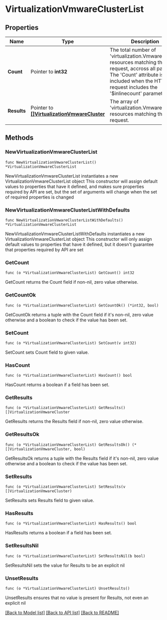 # VirtualizationVmwareClusterList

## Properties

Name | Type | Description | Notes
------------ | ------------- | ------------- | -------------
**Count** | Pointer to **int32** | The total number of &#39;virtualization.VmwareCluster&#39; resources matching the request, accross all pages. The &#39;Count&#39; attribute is included when the HTTP GET request includes the &#39;$inlinecount&#39; parameter. | [optional] 
**Results** | Pointer to [**[]VirtualizationVmwareCluster**](VirtualizationVmwareCluster.md) | The array of &#39;virtualization.VmwareCluster&#39; resources matching the request. | [optional] 

## Methods

### NewVirtualizationVmwareClusterList

`func NewVirtualizationVmwareClusterList() *VirtualizationVmwareClusterList`

NewVirtualizationVmwareClusterList instantiates a new VirtualizationVmwareClusterList object
This constructor will assign default values to properties that have it defined,
and makes sure properties required by API are set, but the set of arguments
will change when the set of required properties is changed

### NewVirtualizationVmwareClusterListWithDefaults

`func NewVirtualizationVmwareClusterListWithDefaults() *VirtualizationVmwareClusterList`

NewVirtualizationVmwareClusterListWithDefaults instantiates a new VirtualizationVmwareClusterList object
This constructor will only assign default values to properties that have it defined,
but it doesn't guarantee that properties required by API are set

### GetCount

`func (o *VirtualizationVmwareClusterList) GetCount() int32`

GetCount returns the Count field if non-nil, zero value otherwise.

### GetCountOk

`func (o *VirtualizationVmwareClusterList) GetCountOk() (*int32, bool)`

GetCountOk returns a tuple with the Count field if it's non-nil, zero value otherwise
and a boolean to check if the value has been set.

### SetCount

`func (o *VirtualizationVmwareClusterList) SetCount(v int32)`

SetCount sets Count field to given value.

### HasCount

`func (o *VirtualizationVmwareClusterList) HasCount() bool`

HasCount returns a boolean if a field has been set.

### GetResults

`func (o *VirtualizationVmwareClusterList) GetResults() []VirtualizationVmwareCluster`

GetResults returns the Results field if non-nil, zero value otherwise.

### GetResultsOk

`func (o *VirtualizationVmwareClusterList) GetResultsOk() (*[]VirtualizationVmwareCluster, bool)`

GetResultsOk returns a tuple with the Results field if it's non-nil, zero value otherwise
and a boolean to check if the value has been set.

### SetResults

`func (o *VirtualizationVmwareClusterList) SetResults(v []VirtualizationVmwareCluster)`

SetResults sets Results field to given value.

### HasResults

`func (o *VirtualizationVmwareClusterList) HasResults() bool`

HasResults returns a boolean if a field has been set.

### SetResultsNil

`func (o *VirtualizationVmwareClusterList) SetResultsNil(b bool)`

 SetResultsNil sets the value for Results to be an explicit nil

### UnsetResults
`func (o *VirtualizationVmwareClusterList) UnsetResults()`

UnsetResults ensures that no value is present for Results, not even an explicit nil

[[Back to Model list]](../README.md#documentation-for-models) [[Back to API list]](../README.md#documentation-for-api-endpoints) [[Back to README]](../README.md)


